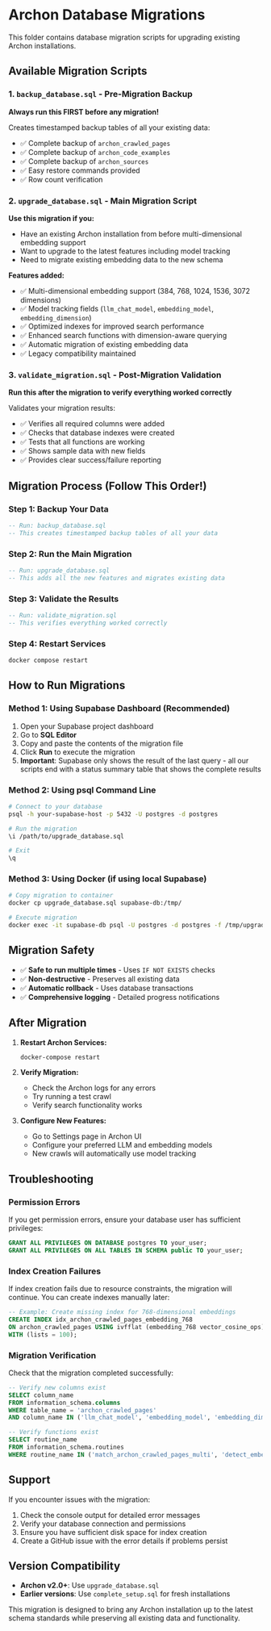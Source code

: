 # Archon Database Migrations

This folder contains database migration scripts for upgrading existing Archon installations.

## Available Migration Scripts

### 1. `backup_database.sql` - Pre-Migration Backup
**Always run this FIRST before any migration!**

Creates timestamped backup tables of all your existing data:
- ✅ Complete backup of `archon_crawled_pages`
- ✅ Complete backup of `archon_code_examples` 
- ✅ Complete backup of `archon_sources`
- ✅ Easy restore commands provided
- ✅ Row count verification

### 2. `upgrade_database.sql` - Main Migration Script
**Use this migration if you:**
- Have an existing Archon installation from before multi-dimensional embedding support
- Want to upgrade to the latest features including model tracking
- Need to migrate existing embedding data to the new schema

**Features added:**
- ✅ Multi-dimensional embedding support (384, 768, 1024, 1536, 3072 dimensions)
- ✅ Model tracking fields (`llm_chat_model`, `embedding_model`, `embedding_dimension`)
- ✅ Optimized indexes for improved search performance
- ✅ Enhanced search functions with dimension-aware querying
- ✅ Automatic migration of existing embedding data
- ✅ Legacy compatibility maintained

### 3. `validate_migration.sql` - Post-Migration Validation
**Run this after the migration to verify everything worked correctly**

Validates your migration results:
- ✅ Verifies all required columns were added
- ✅ Checks that database indexes were created
- ✅ Tests that all functions are working
- ✅ Shows sample data with new fields
- ✅ Provides clear success/failure reporting

## Migration Process (Follow This Order!)

### Step 1: Backup Your Data
```sql
-- Run: backup_database.sql
-- This creates timestamped backup tables of all your data
```

### Step 2: Run the Main Migration
```sql  
-- Run: upgrade_database.sql
-- This adds all the new features and migrates existing data
```

### Step 3: Validate the Results
```sql
-- Run: validate_migration.sql  
-- This verifies everything worked correctly
```

### Step 4: Restart Services
```bash
docker compose restart
```

## How to Run Migrations

### Method 1: Using Supabase Dashboard (Recommended)
1. Open your Supabase project dashboard
2. Go to **SQL Editor**
3. Copy and paste the contents of the migration file
4. Click **Run** to execute the migration
5. **Important**: Supabase only shows the result of the last query - all our scripts end with a status summary table that shows the complete results

### Method 2: Using psql Command Line
```bash
# Connect to your database
psql -h your-supabase-host -p 5432 -U postgres -d postgres

# Run the migration
\i /path/to/upgrade_database.sql

# Exit
\q
```

### Method 3: Using Docker (if using local Supabase)
```bash
# Copy migration to container
docker cp upgrade_database.sql supabase-db:/tmp/

# Execute migration
docker exec -it supabase-db psql -U postgres -d postgres -f /tmp/upgrade_database.sql
```

## Migration Safety

- ✅ **Safe to run multiple times** - Uses `IF NOT EXISTS` checks
- ✅ **Non-destructive** - Preserves all existing data
- ✅ **Automatic rollback** - Uses database transactions
- ✅ **Comprehensive logging** - Detailed progress notifications

## After Migration

1. **Restart Archon Services:**
   ```bash
   docker-compose restart
   ```

2. **Verify Migration:**
   - Check the Archon logs for any errors
   - Try running a test crawl
   - Verify search functionality works

3. **Configure New Features:**
   - Go to Settings page in Archon UI
   - Configure your preferred LLM and embedding models
   - New crawls will automatically use model tracking

## Troubleshooting

### Permission Errors
If you get permission errors, ensure your database user has sufficient privileges:
```sql
GRANT ALL PRIVILEGES ON DATABASE postgres TO your_user;
GRANT ALL PRIVILEGES ON ALL TABLES IN SCHEMA public TO your_user;
```

### Index Creation Failures
If index creation fails due to resource constraints, the migration will continue. You can create indexes manually later:
```sql
-- Example: Create missing index for 768-dimensional embeddings
CREATE INDEX idx_archon_crawled_pages_embedding_768 
ON archon_crawled_pages USING ivfflat (embedding_768 vector_cosine_ops) 
WITH (lists = 100);
```

### Migration Verification
Check that the migration completed successfully:
```sql
-- Verify new columns exist
SELECT column_name 
FROM information_schema.columns 
WHERE table_name = 'archon_crawled_pages' 
AND column_name IN ('llm_chat_model', 'embedding_model', 'embedding_dimension', 'embedding_384', 'embedding_768');

-- Verify functions exist
SELECT routine_name 
FROM information_schema.routines 
WHERE routine_name IN ('match_archon_crawled_pages_multi', 'detect_embedding_dimension');
```

## Support

If you encounter issues with the migration:

1. Check the console output for detailed error messages
2. Verify your database connection and permissions
3. Ensure you have sufficient disk space for index creation
4. Create a GitHub issue with the error details if problems persist

## Version Compatibility

- **Archon v2.0+**: Use `upgrade_database.sql`
- **Earlier versions**: Use `complete_setup.sql` for fresh installations

This migration is designed to bring any Archon installation up to the latest schema standards while preserving all existing data and functionality.